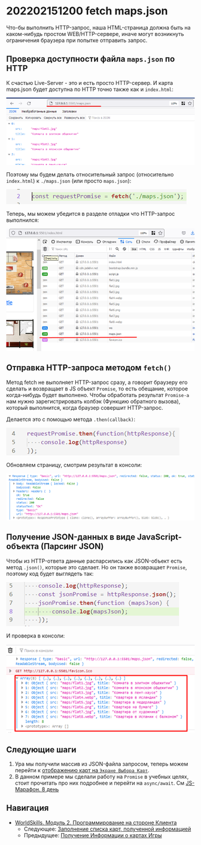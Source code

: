 # 202202151200 fetch maps.json

Что-бы выполнить HTTP-запрос, наша HTML-страница должна быть на каком-нибудь простом
WEB/HTTP-сервере, иначе могут возникнуть ограничения браузера при попытке отправить запрос.

## Проверка доступности файла `maps.json` по HTTP

К счастью Live-Server - это и есть просто HTTP-сервер. И карта maps.json будет
доступна по HTTP точно также как и `index.html`:

![](2022-02-15-12-03-57.png)

Поэтому мы будем делать относительный запрос (относительно `index.html`) к
`./maps.json` (или просто `maps.json`):

![](2022-02-15-12-05-55.png)

Теперь, мы можем убедится в разделе отладки что HTTP-запрос выполнился:

![](2022-02-15-12-06-52.png)

## Отправка HTTP-запроса методом `fetch()`

Метод fetch не выполняет HTTP-запрос сразу, а говорит браузеру его сделать и
возвращает в JS объект `Promise`, то есть обещание, которое когда-нибудь будет
выполнено. Чтобы обработать результат `Promise-а` нам нужно зарегистрировать
колбэк (Функцию обратного вызова), который выполнится, когда браузер
совершит HTTP-запрос.

Делается это с помощью метода `.then(callback)`:

![](2022-02-15-12-10-44.png)

Обновляем страницу, смотрим результат в консоли:

![](2022-02-15-12-11-26.png)

## Получение JSON-данных в виде JavaScript-объекта (Парсинг JSON)

Чтобы из HTTP-ответа данные распарсились как JSON-объект есть метод `.json()`,
которые это сделает. Но он также возвращает `Promise`, поэтому код будет выглядеть так:

![](2022-02-15-12-13-54.png)

И проверка в консоли:

![](2022-02-15-12-14-21.png)

## Следующие шаги

1. Ура мы получили массив из JSON-файла запросом, теперь можем перейти к
[отображению карт на `Экране Выбора Карт`](202202151256-fill-choose-map-list.md).
2. В данном примере мы сделали работу на `Promise` в учебных целях, стоит
прочитать про них подробнее и перейти на `async/await`. См [JS-Марафон. 8 день](202202151313-js-marathon-8.md)

## Навигация

- [WorldSkills. Модуль 2. Программирование на стороне Клиента](202202150946-WS-module-2.md)
    - Следующее: [Заполнение списка карт, полученной информацией](202202151256-fill-choose-map-list.md)
    - Предыдущее: [Получение Информации о картах Игры](202202151147-fetch-maps-Module-2-WS.md)
